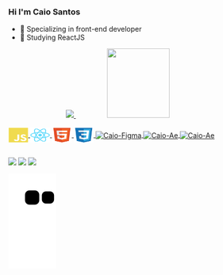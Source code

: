 ### Hi I'm Caio Santos

- 🔭 Specializing in front-end developer
- 🌱 Studying ReactJS

<div align="center">
  <a href="https://github.com/caiohenriquesantos">
  <img height="140em" src="https://github-readme-stats.vercel.app/api?username=caiohenriquesantos&show_icons=true&theme=tokyonight&include_all_commits=true&count_private=true"/>
  <img height="140em" width="50%" src="https://github-readme-stats.vercel.app/api/top-langs/?username=caiohenriquesantos&layout=compact&langs_count=7&theme=tokyonight"/>
</div>
<div style="display: inline_block"><br>
  <img align="center" alt="Caio-Js" height="30" width="40" src="https://raw.githubusercontent.com/devicons/devicon/master/icons/javascript/javascript-plain.svg">
  <img align="center" alt="Caio-React" height="30" width="40" src="https://raw.githubusercontent.com/devicons/devicon/master/icons/react/react-original.svg">
  <img align="center" alt="Caio-HTML" height="30" width="40" src="https://raw.githubusercontent.com/devicons/devicon/master/icons/html5/html5-original.svg">
  <img align="center" alt="Caio-CSS" height="30" width="40" src="https://raw.githubusercontent.com/devicons/devicon/master/icons/css3/css3-original.svg">
  <img align="center" alt="Caio-Figma" height="30" width="40" src="https://cdn.jsdelivr.net/gh/devicons/devicon/icons/figma/figma-original.svg">
  <img align="center" alt="Caio-Ae" height="30" width="40" src="https://cdn.jsdelivr.net/gh/devicons/devicon/icons/illustrator/illustrator-plain.svg">
  <img align="center" alt="Caio-Ae" height="30" width="40" src="https://cdn.jsdelivr.net/gh/devicons/devicon/icons/photoshop/photoshop-plain.svg">
  
  


  
  ##
  
   
<div> 
  <a href="https://instagram.com/_henricaio" target="_blank"><img src="https://img.shields.io/badge/-Instagram-%23E4405F?style=for-the-badge&logo=instagram&logoColor=white" target="_blank"></a>
  <a href = "mailto:caiohenriquedassantos@gmail.com"><img src="https://img.shields.io/badge/-Gmail-%23333?style=for-the-badge&logo=gmail&logoColor=white" target="_blank"></a>
  <a href="https://www.linkedin.com/in/caiohenriquessantos/" target="_blank"><img src="https://img.shields.io/badge/-LinkedIn-%230077B5?style=for-the-badge&logo=linkedin&logoColor=white" target="_blank"></a> 
 
  ![Snake animation](https://github.com/caiohenriquesantos/caiohenriquesantos/blob/output/github-contribution-grid-snake.svg)
 
</div>
